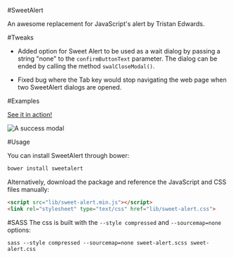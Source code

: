 #SweetAlert

An awesome replacement for JavaScript's alert by Tristan Edwards.

#Tweaks

* Added option for Sweet Alert to be used as a wait dialog by passing a string "none" 
to the `confirmButtonText` parameter. The dialog can be ended by calling the method 
`swalCloseModal()`.

* Fixed bug where the Tab key would stop navigating the web page when two 
SweetAlert dialogs are opened.

#Examples

[See it in action!](http://tristanedwards.me/sweetalert)

![A success modal](https://raw.github.com/t4t5/sweetalert/master/sweetalert.gif)

#Usage

You can install SweetAlert through bower:

```bash
bower install sweetalert
```

Alternatively, download the package and reference the JavaScript and CSS files manually:

```html
<script src="lib/sweet-alert.min.js"></script>
<link rel="stylesheet" type="text/css" href="lib/sweet-alert.css">
```

#SASS
The css is built with the `--style compressed` and `--sourcemap=none` options:

    sass --style compressed --sourcemap=none sweet-alert.scss sweet-alert.css
